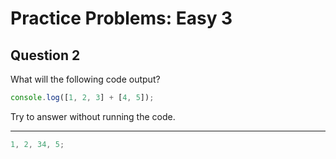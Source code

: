 # Practice Problems: Easy 3

## Question 2

What will the following code output?

```js
console.log([1, 2, 3] + [4, 5]);
```

Try to answer without running the code.

---

```js
1, 2, 34, 5;
```
